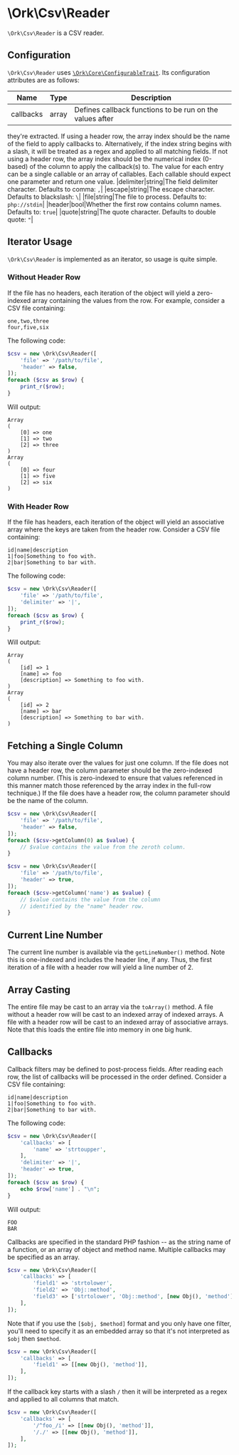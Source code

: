 # \Ork\Csv\Reader

`\Ork\Csv\Reader` is a CSV reader.

## Configuration

`\Ork\Csv\Reader` uses [`\Ork\Core\ConfigurableTrait`](https://github.com/AlexHowansky/ork-core/wiki/ConfigurableTrait).
Its configuration attributes are as follows:

|Name|Type|Description|
|----|----|-----------|
|callbacks|array|Defines callback functions to be run on the values after
they're extracted. If using a header row, the array index should be the name
of the field to apply callbacks to. Alternatively, if the index string begins
with a slash, it will be treated as a regex and applied to all matching fields.
If not using a header row, the array index should be the numerical index
(0-based) of the column to apply the callback(s) to. The value for each entry
can be a single callable or an array of callables. Each callable should expect
one parameter and return one value.
|delimiter|string|The field delimiter character. Defaults to comma: `,`|
|escape|string|The escape character. Defaults to blackslash: `\`|
|file|string|The file to process. Defaults to: `php://stdin`|
|header|bool|Whether the first row contains column names. Defaults to: `true`|
|quote|string|The quote character. Defaults to double quote: `"`|

## Iterator Usage

`\Ork\Csv\Reader` is implemented as an iterator, so usage is quite simple.

### Without Header Row

If the file has no headers, each iteration of the object will yield a
zero-indexed array containing the values from the row. For example, consider
a CSV file containing:

```csv
one,two,three
four,five,six
```

The following code:

```php
$csv = new \Ork\Csv\Reader([
    'file' => '/path/to/file',
    'header' => false,
]);
foreach ($csv as $row) {
    print_r($row);
}
```

Will output:

    Array
    (
        [0] => one
        [1] => two
        [2] => three
    )
    Array
    (
        [0] => four
        [1] => five
        [2] => six
    )

### With Header Row

If the file has headers, each iteration of the object will yield an associative
array where the keys are taken from the header row. Consider a CSV file
containing:

```csv
id|name|description
1|foo|Something to foo with.
2|bar|Something to bar with.
```

The following code:

```php
$csv = new \Ork\Csv\Reader([
    'file' => '/path/to/file',
    'delimiter' => '|',
]);
foreach ($csv as $row) {
    print_r($row);
}
```

Will output:

    Array
    (
        [id] => 1
        [name] => foo
        [description] => Something to foo with.
    )
    Array
    (
        [id] => 2
        [name] => bar
        [description] => Something to bar with.
    )

## Fetching a Single Column

You may also iterate over the values for just one column. If the file does not
have a header row, the column parameter should be the zero-indexed column
number. (This is zero-indexed to ensure that values referenced in this manner
match those referenced by the array index in the full-row technique.) If the
file does have a header row, the column parameter should be the name of the
column.

```php
$csv = new \Ork\Csv\Reader([
    'file' => '/path/to/file',
    'header' => false,
]);
foreach ($csv->getColumn(0) as $value) {
    // $value contains the value from the zeroth column.
}
```

```php
$csv = new \Ork\Csv\Reader([
    'file' => '/path/to/file',
    'header' => true,
]);
foreach ($csv->getColumn('name') as $value) {
    // $value contains the value from the column
    // identified by the "name" header row.
}
```

## Current Line Number

The current line number is available via the `getLineNumber()` method. Note
this is one-indexed and includes the header line, if any. Thus, the first
iteration of a file with a header row will yield a line number of 2.

## Array Casting

The entire file may be cast to an array via the `toArray()` method. A file
without a header row will be cast to an indexed array of indexed arrays. A file
with a header row will be cast to an indexed array of associative arrays. Note
that this loads the entire file into memory in one big hunk.

## Callbacks

Callback filters may be defined to post-process fields. After reading each row,
the list of callbacks will be processed in the order defined. Consider a CSV
file containing:

```csv
id|name|description
1|foo|Something to foo with.
2|bar|Something to bar with.
```

The following code:

```php
$csv = new \Ork\Csv\Reader([
    'callbacks' => [
        'name' => 'strtoupper',
    ],
    'delimiter' => '|',
    'header' => true,
]);
foreach ($csv as $row) {
    echo $row['name'] . "\n";
}
```

Will output:

    FOO
    BAR

Callbacks are specified in the standard PHP fashion -- as the string name of a
function, or an array of object and method name. Multiple callbacks may be
specified as an array.

```php
$csv = new \Ork\Csv\Reader([
    'callbacks' => [
        'field1' => 'strtolower',
        'field2' => 'Obj::method',
        'field3' => ['strtolower', 'Obj::method', [new Obj(), 'method']],
    ],
]);
```

Note that if you use the `[$obj, $method]` format and you only have one filter,
you'll need to specify it as an embedded array so that it's not interpreted as
`$obj` then `$method`.

```php
$csv = new \Ork\Csv\Reader([
    'callbacks' => [
        'field1' => [[new Obj(), 'method']],
    ],
]);
```

If the callback key starts with a slash `/` then it will be interpreted as a
regex and applied to all columns that match.

```php
$csv = new \Ork\Csv\Reader([
    'callbacks' => [
        '/^foo_/i' => [[new Obj(), 'method']],
        '/./' => [[new Obj(), 'method']],
    ],
]);
```

